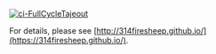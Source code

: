 [![ci-FullCycleTajeout](https://github.com/314firesheep/FullCycleTakeout/actions/workflows/ci.yml/badge.svg)](https://github.com/314firesheeo/FullCycleTakeout/actions/workflows/ci.yml)

For details, please see [http://314firesheep.github.io/](https://314firesheep.github.io/).
